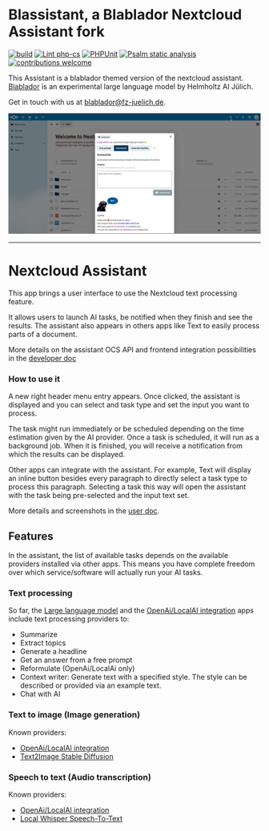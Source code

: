 # Blassistant, a Blablador Nextcloud Assistant fork
[![build](https://github.com/EUDAT-B2DROP/assistant/actions/workflows/build-fork.yml/badge.svg?branch=main)](https://github.com/EUDAT-B2DROP/assistant/actions/workflows/build-fork.yml)
[![Lint php-cs](https://github.com/EUDAT-B2DROP/assistant/actions/workflows/lint-php-cs.yml/badge.svg)](https://github.com/EUDAT-B2DROP/assistant/actions/workflows/lint-php-cs.yml)
[![PHPUnit](https://github.com/EUDAT-B2DROP/assistant/actions/workflows/phpunit.yml/badge.svg)](https://github.com/EUDAT-B2DROP/assistant/actions/workflows/phpunit.yml)
[![Psalm static analysis](https://github.com/EUDAT-B2DROP/assistant/actions/workflows/psalm.yml/badge.svg)](https://github.com/EUDAT-B2DROP/assistant/actions/workflows/psalm.yml)
[![contributions welcome](https://img.shields.io/badge/contributions-welcome-brightgreen.svg?style=flat)](https://github.com/EUDAT-B2DROP/assistant/issues)

This Assistant is a blablador themed version of the nextcloud assistant.
[Blablador](https://helmholtz-blablador.fz-juelich.de/) is an experimental large language model by Helmholtz AI Jülich.

Get in touch with us at [blablador@fz-juelich.de](mailto:blablador@fz-juelich.de.).

![screenshot](img/screenshot-fork1.jpg)

---

# Nextcloud Assistant

This app brings a user interface to use the Nextcloud text processing feature.

It allows users to launch AI tasks, be notified when they finish and see the results.
The assistant also appears in others apps like Text to easily process parts of a document.

More details on the assistant OCS API and frontend integration possibilities in the
[developer doc](https://github.com/nextcloud/assistant/raw/main/docs/developer)

### How to use it

A new right header menu entry appears. Once clicked, the assistant is displayed and you can select and task type and
set the input you want to process.

The task might run immediately or be scheduled depending on the time estimation given by the AI provider.
Once a task is scheduled, it will run as a background job. When it is finished, you will receive a notification
from which the results can be displayed.

Other apps can integrate with the assistant. For example, Text will display an inline button besides every paragraph
to directly select a task type to process this paragraph. Selecting a task this way will open the assistant with the task
being pre-selected and the input text set.

More details and screenshots in the [user doc](https://github.com/nextcloud/assistant/raw/main/docs/user).

## Features

In the assistant, the list of available tasks depends on the available providers installed via other apps.
This means you have complete freedom over which service/software will actually run your AI tasks.

### Text processing

So far, the [Large language model](https://github.com/nextcloud/llm#readme)
and the [OpenAi/LocalAI integration](https://apps.nextcloud.com/apps/integration_openai) apps
include text processing providers to:
* Summarize
* Extract topics
* Generate a headline
* Get an answer from a free prompt
* Reformulate (OpenAi/LocalAi only)
* Context writer: Generate text with a specified style. The style can be described or provided via an example text.
* Chat with AI

### Text to image (Image generation)

Known providers:
* [OpenAi/LocalAI integration](https://apps.nextcloud.com/apps/integration_openai)
* [Text2Image Stable Diffusion](https://apps.nextcloud.com/apps/text2image_stablediffusion)

### Speech to text (Audio transcription)

Known providers:
* [OpenAi/LocalAI integration](https://apps.nextcloud.com/apps/integration_openai)
* [Local Whisper Speech-To-Text](https://apps.nextcloud.com/apps/stt_whisper)
